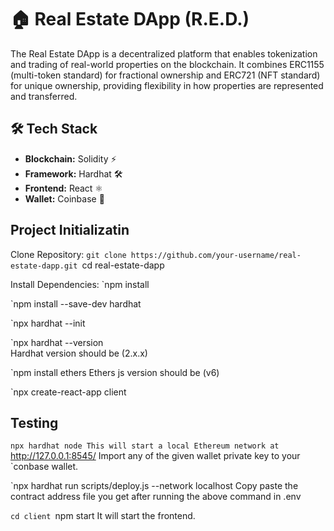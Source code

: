 # 🏠 Real Estate DApp (R.E.D.)

The Real Estate DApp is a decentralized platform that enables tokenization and trading of real-world properties on the blockchain. It combines ERC1155 (multi-token standard) for fractional ownership and ERC721 (NFT standard) for unique ownership, providing flexibility in how properties are represented and transferred.

## 🛠️ Tech Stack
- **Blockchain:** Solidity ⚡
- **Framework:** Hardhat 🛠️
- **Frontend:** React ⚛️
- **Wallet:** Coinbase 🔑

## Project Initializatin

Clone Repository:
`git clone https://github.com/your-username/real-estate-dapp.git
`cd real-estate-dapp

Install Dependencies:
`npm install

`npm install --save-dev hardhat

`npx hardhat --init

`npx hardhat --version    
Hardhat version should be (2.x.x)

`npm install ethers
Ethers js version should be (v6)

`npx create-react-app client

## Testing

`npx hardhat node
This will start a local Ethereum network at `http://127.0.0.1:8545/
Import any of the given wallet private key to your `conbase wallet.

`npx hardhat run scripts/deploy.js --network localhost
Copy paste the contract address file you get after running the above command in .env

`cd client
`npm start
It will start the frontend.

